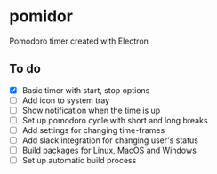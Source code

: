 # pomidor
Pomodoro timer created with Electron

## To do
- [x] Basic timer with start, stop options
- [ ] Add icon to system tray
- [ ] Show notification when the time is up
- [ ] Set up pomodoro cycle with short and long breaks
- [ ] Add settings for changing time-frames
- [ ] Add slack integration for changing user's status
- [ ] Build packages for Linux, MacOS and Windows
- [ ] Set up automatic build process
